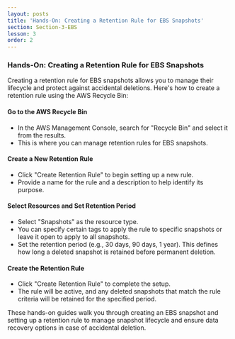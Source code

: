 ```yaml
---
layout: posts
title: 'Hands-On: Creating a Retention Rule for EBS Snapshots'
section: Section-3-EBS
lesson: 3
order: 2
---
```


### Hands-On: Creating a Retention Rule for EBS Snapshots

Creating a retention rule for EBS snapshots allows you to manage their lifecycle and protect against accidental deletions. Here's how to create a retention rule using the AWS Recycle Bin:

<!-- pagebreak -->

#### Go to the AWS Recycle Bin

- In the AWS Management Console, search for "Recycle Bin" and select it from the results.
- This is where you can manage retention rules for EBS snapshots.

<!-- pagebreak -->

#### Create a New Retention Rule

- Click "Create Retention Rule" to begin setting up a new rule.
- Provide a name for the rule and a description to help identify its purpose.

<!-- pagebreak -->

#### Select Resources and Set Retention Period

- Select "Snapshots" as the resource type.
- You can specify certain tags to apply the rule to specific snapshots or leave it open to apply to all snapshots.
- Set the retention period (e.g., 30 days, 90 days, 1 year). This defines how long a deleted snapshot is retained before permanent deletion.

<!-- pagebreak -->

#### Create the Retention Rule

- Click "Create Retention Rule" to complete the setup.
- The rule will be active, and any deleted snapshots that match the rule criteria will be retained for the specified period.

These hands-on guides walk you through creating an EBS snapshot and setting up a retention rule to manage snapshot lifecycle and ensure data recovery options in case of accidental deletion.
